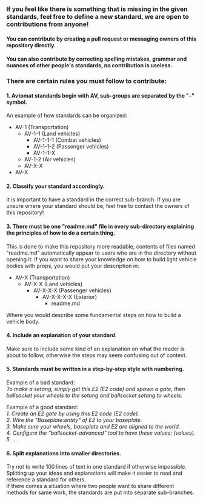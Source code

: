 ### If you feel like there is something that is missing in the given standards, feel free to define a new standard, we are open to contributions from anyone!
#### You can contribute by creating a pull request or messaging owners of this repository directly.
#### You can also contribute by correcting spelling mistakes, grammar and nuances of other people's standards, no contribution is useless.

### There are certain rules you must follow to contribute:

#### 1. Avtomat standards begin with AV, sub-groups are separated by the "-" symbol.
An example of how standards can be organized:
* AV-1 (Transportation)
  * AV-1-1 (Land vehicles)
    * AV-1-1-1 (Combat vehicles)
    * AV-1-1-2 (Passenger vehicles)
    * AV-1-1-X
  * AV-1-2 (Air vehicles)
  * AV-X-X
* AV-X

#### 2. Classify your standard accordingly.
It is important to have a standard in the correct sub-branch. If you are unsure where your standard should be, feel free to contact the owners of this repository!

#### 3. There must be one "readme.md" file in every sub-directory explaining the principles of how to do a certain thing.
This is done to make this repository more readable, contents of files named "readme.md" automatically appear to users who are in the directory without opening it.
If you want to share your knowledge on how to build light vehicle bodies with props, you would put your description in:
 * AV-X (Transportation)
   * AV-X-X (Land vehicles)
     * AV-X-X-X (Passenger vehicles)
       * AV-X-X-X-X (Exterior)
         * readme.md

Where you would describe some fundamental steps on how to build a vehicle body.

#### 4. Include an explanation of your standard.
Make sure to include some kind of an explanation on what the reader is about to follow, otherwise the steps may seem confusing out of context.

#### 5. Standards must be written in a step-by-step style with numbering.
Example of a bad standard:<br>
*To make a setang, simply get this E2 (E2 code) and spawn a gate, then ballsocket your wheels to the setang and ballsocket setang to wheels.*

Example of a good standard:<br>
*1. Create an E2 gate by using this E2 code (E2 code).*<br>
*2. Wire the "Baseplate:entity" of E2 to your baseplate.*<br>
*3. Make sure your wheels, baseplate and E2 are aligned to the world.*<br>
*4. Configure the "ballsocket-advanced" tool to have these values: (values).*<br>
*5. ...*<br>

#### 6. Split explanations into smaller directories.
Try not to write 100 lines of text in one standard if otherwise impossible. Splitting up your ideas and explanations will make it easier to read and reference a standard for others.<br>
If there comes a situation where two people want to share different methods for same work, the standards are put into separate sub-branches.
